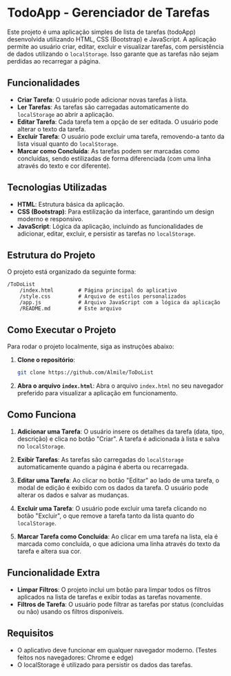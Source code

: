 # TodoApp - Gerenciador de Tarefas

Este projeto é uma aplicação simples de lista de tarefas (todoApp) desenvolvida utilizando HTML, CSS (Bootstrap) e JavaScript. A aplicação permite ao usuário criar, editar, excluir e visualizar tarefas, com persistência de dados utilizando o `localStorage`. Isso garante que as tarefas não sejam perdidas ao recarregar a página.

## Funcionalidades

- **Criar Tarefa**: O usuário pode adicionar novas tarefas à lista.
- **Ler Tarefas**: As tarefas são carregadas automaticamente do `localStorage` ao abrir a aplicação.
- **Editar Tarefa**: Cada tarefa tem a opção de ser editada. O usuário pode alterar o texto da tarefa.
- **Excluir Tarefa**: O usuário pode excluir uma tarefa, removendo-a tanto da lista visual quanto do `localStorage`.
- **Marcar como Concluída**: As tarefas podem ser marcadas como concluídas, sendo estilizadas de forma diferenciada (com uma linha através do texto e cor diferente).

## Tecnologias Utilizadas

- **HTML**: Estrutura básica da aplicação.
- **CSS (Bootstrap)**: Para estilização da interface, garantindo um design moderno e responsivo.
- **JavaScript**: Lógica da aplicação, incluindo as funcionalidades de adicionar, editar, excluir, e persistir as tarefas no `localStorage`.

## Estrutura do Projeto

O projeto está organizado da seguinte forma:

```
/ToDoList
    /index.html        # Página principal do aplicativo
    /style.css         # Arquivo de estilos personalizados
    /app.js            # Arquivo JavaScript com a lógica da aplicação
    /README.md         # Este arquivo
```

## Como Executar o Projeto

Para rodar o projeto localmente, siga as instruções abaixo:

1. **Clone o repositório**:
   ```bash
   git clone https://github.com/Almile/ToDoList
   ```

2. **Abra o arquivo `index.html`**:
   Abra o arquivo `index.html` no seu navegador preferido para visualizar a aplicação em funcionamento.

## Como Funciona

1. **Adicionar uma Tarefa**: O usuário insere os detalhes da tarefa (data, tipo, descrição) e clica no botão "Criar". A tarefa é adicionada à lista e salva no `localStorage`.

2. **Exibir Tarefas**: As tarefas são carregadas do `localStorage` automaticamente quando a página é aberta ou recarregada.

3. **Editar uma Tarefa**: Ao clicar no botão "Editar" ao lado de uma tarefa, o modal de edição é exibido com os dados da tarefa. O usuário pode alterar os dados e salvar as mudanças.

4. **Excluir uma Tarefa**: O usuário pode excluir uma tarefa clicando no botão "Excluir", o que remove a tarefa tanto da lista quanto do `localStorage`.

5. **Marcar Tarefa como Concluída**: Ao clicar em uma tarefa na lista, ela é marcada como concluída, o que adiciona uma linha através do texto da tarefa e altera sua cor.

## Funcionalidade Extra

- **Limpar Filtros**: O projeto inclui um botão para limpar todos os filtros aplicados na lista de tarefas e exibir todas as tarefas novamente.
- **Filtros de Tarefa**: O usuário pode filtrar as tarefas por status (concluídas ou não) usando os filtros disponíveis.

## Requisitos

- O aplicativo deve funcionar em qualquer navegador moderno.
  (Testes feitos nos navegadores: Chrome e edge)
- O localStorage é utilizado para persistir os dados das tarefas.
